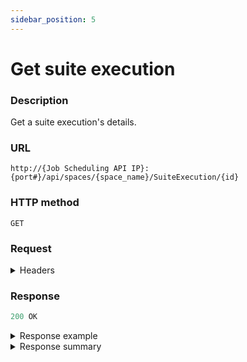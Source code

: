 ```yaml
---
sidebar_position: 5
---
```


# Get suite execution

### Description

Get a suite execution's details.

### URL

`http://{Job Scheduling API IP}:{port#}/api/spaces/{space_name}/SuiteExecution/{id}`

### HTTP method

`GET`

### Request

<details>
<summary>Headers</summary>


Example header format:

`Authorization: Basic <authorization token returned from the login method>`

`Content-Type: application/json`

| Parameter | Description/Comments |
| --- | --- |
| space_name | CloudShell domain in which the suite was executed. (string) |
| id | Suite execution's ID- included in the suite's URL. (string)<br/>For example:<br/>http://192.168.74.11/Test%20Lab/execution/<b>1ab91be7-6136-4fd5-b22d-72c462947459</b>/ |
</details>

### Response

```javascript
200 OK
```

<details>
<summary>Response example</summary>
```javascript
{
  "id": "1ab91be7-6136-4fd5-b22d-72c462947459",
  "counter": 1,
  "suiteTemplateDescription": "",
  "createdDate": "2020-10-28T10:30:22.035Z",
  "executedByName": "admin",
  "executedByUsername": "admin",
  "suiteTemplateName": "Hardware Network Test",
  "suiteTemplateId": "b25d72e0-4f44-4b62-949c-02596196b157",
  "startedDate": "2020-10-28T10:30:31.14Z",
  "endedDate": "2020-10-28T10:31:01.43Z",
  "status": 2,
  "statusDescription": "Succeeded",
  "jobs": [
    {
      "id": "205aac56-5826-4b5e-a96a-5887b0940b40",
      "name": "job 1",
      "description": null,
      "startedDate": "2020-10-28T10:30:31.14Z",
      "endedDate": "2020-10-28T10:31:01.43Z",
      "status": 2,
      "statusDescription": "Succeeded",
      "testExecutionServerName": "My TES2",
      "blueprint": {
        "id": "0efe151f-a581-4e6d-b9e2-7473bbcf297e",
        "name": "CloudShell Sandbox Template",
        "url": "http://192.168.30.6/RM/Diagram/Index/0efe151f-a581-4e6d-b9e2-7473bbcf297e?diagramType=Topology"
      },
      "tests": [
        {
          "id": "672df5e3-e103-46ad-b324-88ca9b520c97",
          "testId": "17936298/demo_tests1/new_test (1).robot",
          "name": "new_test (1).robot",
          "path": "demo_tests1",
          "repositoryName": "ROBOT Tests",
          "result": 1,
          "resultDescription": "Passed",
          "startedDate": "2020-10-28T10:30:31.14Z",
          "endedDate": "2020-10-28T10:31:01.43Z",
          "inputs": [
            {
              "name": "additional_parameters",
              "value": ""
            }
          ],
          "errorCode": 0,
          "errorMessage": "",
          "hasReport": true
        }
      ],
      "sandbox": {
        "id": "46dccae6-88ff-47cf-9d67-f1f058a125a0",
        "name": "job 1 #1",
        "url": "http://192.168.30.6/RM/Diagram/Index/46dccae6-88ff-47cf-9d67-f1f058a125a0",
        "inputs": null
      },
      "errorCode": null,
      "errorMessage": null
    }
  ]
}
```
</details>

<details>
<summary>Response summary</summary>

<table>
<thead><th>Parameter</th><th>Description/Comments</th></thead>
<tbody>
  <tr>
    <td>id</td>
    <td>Suite execution id. (guid)</td>
  </tr>
  <tr>
    <td>counter</td>
    <td>Suite execution number. (numeric)</td>
  </tr>
  <tr>
    <td>suiteTemplateDescription</td>
    <td>Suite execution description. (string)</td>
  </tr>
  <tr>
    <td>createdDate</td>
    <td>Suite execution creation time. (ISO 8601 Date/Time format)</td>
  </tr>
  <tr>
    <td>executedByName</td>
    <td>First and Last name of the CloudShell user who executed the suite. (ISO 8601 Date/Time format)</td>
  </tr>
  <tr>
    <td>executedByUserName</td>
    <td>CloudShell username who executed the suite. (string)</td>
  </tr>
  <tr>
    <td>suiteTemplateName</td>
    <td>Suite template name. (string)</td>
  </tr>
  <tr>
    <td>suiteTemplateId</td>
    <td>Suite template id - included in the suite's URL. (guid)</td>
  </tr>
  <tr>
    <td>startedDate</td>
    <td>Suite execution start time. (ISO 8601 Date/Time format)</td>
  </tr>
  <tr>
    <td>endedDate</td>
    <td>Suite execution completion time. (ISO 8601 Date/Time format)</td>
  </tr>
  <tr>
    <td>status</td>
    <td>Suite execution status code. (numeric)<br/>
    For details, see [Statuses and results](./jss-rest-api-response-codes).</td>
  </tr>
  <tr>
    <td>statusDescription</td>
    <td>Suite execution status description. (string)<br/>
    For details, see [Statuses and results](./jss-rest-api-response-codes).</td>
  </tr>
  <tr>
    <td>jobs</td>
    <td>
    Job details:<br/>
      - **id**: Job ID. (guid)
      - **name**: Job name. (string)
      - **description**: Job description, if defined. (string)
      - **startedDate**: Job execution start time. (ISO 8601 Date/Time format)
      - **endedDate**: Job execution completion time. (ISO 8601 Date/Time format)
      - **status**: Job status code. (numeric) For details, see [Statuses and results](./jss-rest-api-response-codes).
      - **statusDescription**: Job status description. (string) For details, see [Statuses and results](./jss-rest-api-response-codes).
      - **testExecutionServerName**: Test Execution Service that handled the suite's execution. (string)
      - **blueprint**: Details of the job's blueprint.
        - **id**: Blueprint ID - included in the blueprint's URL. (guid)
            <br/>
            For example:
            <br/>
            http://192.168.30.6/RM/Diagram/Index/<b>0efe151f-a581-4e6d-b9e2-7473bbcf297e</b>?diagramType=Topology
        - **Name**: Blueprint name. (string)
        - **URL**: Blueprint URL. (string)
      - **tests**: Details of the job's tests.
        - **id**: Unique id of the test’s execution. (guid)
        - **testID**: Test path on the online test repository. (string)
        - **name**: Test name. (string)
        - **path**: Test's folder path on the online test repository. (string)
        - **repositoryName**: Name of online repository containing the test. (string)
        - **result**: Test result code. (numeric) For details, see [Statuses and results](./jss-rest-api-response-codes).
        - **resultDescription**: Test result description. (string) For details, see [Statuses and results](./jss-rest-api-response-codes).
        - **startedDate**: Test execution start time. (ISO 8601 Date/Time format)
        - **EndedDate**: Test execution completion time. (ISO 8601 Date/Time format)
        - **Inputs**: Details about the test's inputs:
          - **name**: Input name. (string)
          - **Value**: Input value, if defined. (string)
        - **errorCode**: Test error code. (numeric) For details, see [Statuses and results](./jss-rest-api-response-codes).
        - **errorMessage**: Test error message. (string) For details, see [Statuses and results](./jss-rest-api-response-codes).
        - **hasReport**: Test report, if generated. (bool)
      - **sandbox**: Details about the sandbox spun up for the job's execution.
        - **id**: Sandbox ID - included in the sandbox URL. (guid)
        - **name**: Sandbox name, comosed of job name, dash and job execution number. (string) For example: "job 1 #1"
        - **url**: Sandbox URL. (string)
        - **inputs**: Sandbox inputs, if defined. (string)
      - **errorCode**: Job error code. (numeric) For details, see [Statuses and results](./jss-rest-api-response-codes).
      - **errorMessage**: Job error message. (string) For details, see [Statuses and results](./jss-rest-api-response-codes).
    </td>
  </tr>
</tbody>
</table>
</details>